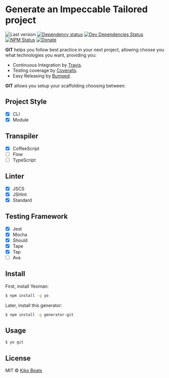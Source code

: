 # Generate an Impeccable Tailored project

![Last version](https://img.shields.io/github/tag/kikobeats/generator-git.svg?style=flat-square)
[![Dependency status](http://img.shields.io/david/Kikobeats/generator-git.svg?style=flat-square)](https://david-dm.org/Kikobeats/generator-git)
[![Dev Dependencies Status](http://img.shields.io/david/dev/Kikobeats/generator-git.svg?style=flat-square)](https://david-dm.org/Kikobeats/generator-git#info=devDependencies)
[![NPM Status](http://img.shields.io/npm/dm/generator-git.svg?style=flat-square)](https://www.npmjs.org/package/generator-git)
[![Donate](https://img.shields.io/badge/donate-paypal-blue.svg?style=flat-square)](https://paypal.me/kikobeats)

**GIT** helps you follow best practice in your next project, allowing choose you what technologies you want, providing you:

- Continuous Integration by [Travis](https://travis-ci.org/).
- Testing coverage by [Coveralls](https://coveralls.io/).
- Easy Releasing by [Bumped](https://bumped.github.io/).

**GIT** allows you setup your scaffolding choosing between:

## Project Style

- [x] CLI
- [x] Module

## Transpiler

- [x] CoffeeScript
- [ ] Flow
- [ ] TypeScript

## Linter

- [x] JSCS
- [x] JSHint
- [x] Standard

## Testing Framework

- [x] Jest
- [x] Mocha
- [x] Should
- [x] Tape
- [x] Tap
- [ ] Ava

## Install

First, install Yeoman:

```bash
$ npm install -g yo
```

Later, install this generator:

```bash
$ npm install -g generator-git
```

## Usage

```bash
$ yo git
```

## License

MIT © [Kiko Beats](http://kikobeats.com)
